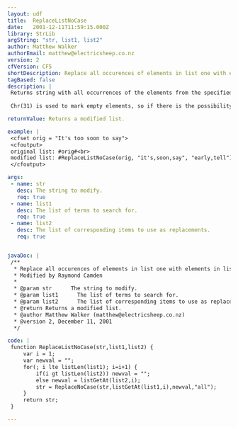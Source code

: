 ```yaml
---
layout: udf
title:  ReplaceListNoCase
date:   2001-12-11T11:59:15.000Z
library: StrLib
argString: "str, list1, list2"
author: Matthew Walker
authorEmail: matthew@electricsheep.co.nz
version: 2
cfVersion: CF5
shortDescription: Replace all occurences of elements in list one with elements in list two. Case insensitive version of ReplaceList.
tagBased: false
description: |
 Returns string with all occurrences of the elements from the specified comma-delimited list being replaced with their corresponding elements from another comma-delimited list. The search is case-insensitive. If an item does not appear in the second list, the item from the first list is replaced with an empty string.
 
 Chr(31) is used to mark empty elements, so if there is the possibility of a string containing (and needing) this character, the function should not be used as is.

returnValue: Returns a modified list.

example: |
 <cfset orig = "It's too soon to say">
 <cfoutput>
 original list: #orig#<br>
 modified list: #ReplaceListNoCase(orig, "it's,soon,say", "early,tell")#
 </cfoutput>

args:
 - name: str
   desc: The string to modify.
   req: true
 - name: list1
   desc: The list of terms to search for.
   req: true
 - name: list2
   desc: The list of corresponding items to use as replacements.
   req: true


javaDoc: |
 /**
  * Replace all occurences of elements in list one with elements in list two. Case insensitive version of ReplaceList.
  * Modified by Raymond Camden
  * 
  * @param str      The string to modify. 
  * @param list1      The list of terms to search for. 
  * @param list2      The list of corresponding items to use as replacements. 
  * @return Returns a modified list. 
  * @author Matthew Walker (matthew@electricsheep.co.nz) 
  * @version 2, December 11, 2001 
  */

code: |
 function ReplaceListNoCase(str,list1,list2) {
     var i = 1;
     var newval = "";
     for(; i lte listLen(list1); i=i+1) {
         if(i gt listLen(list2)) newval = "";
         else newval = listGetAt(list2,i);
         str = ReplaceNoCase(str,listGetAt(list1,i),newval,"all");        
     }
     return str;
 }

---
```


